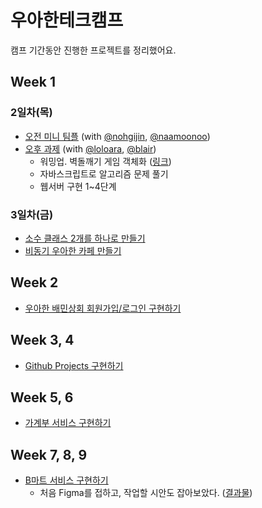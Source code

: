 # 우아한테크캠프

캠프 기간동안 진행한 프로젝트를 정리했어요.

## Week 1

### 2일차(목)

- [오전 미니 팀플](https://github.com/nohgijin/miniTeamProject) (with [@nohgijin](https://github.com/nohgijin), [@naamoonoo](https://github.com/naamoonoo))
- [오후 과제](https://github.com/woowa-techcamp-2020/woowa-honux) (with [@loloara](https://github.com/Loloara), [@blair](https://github.com/Blair-0404))
  - 워밍업. 벽돌깨기 게임 객체화 ([링크](https://github.com/woowa-techcamp-2020/loloara-wudys-blair-learn-node))
  - 자바스크립트로 알고리즘 문제 풀기
  - 웹서버 구현 1~4단계

### 3일차(금)

- [소수 클래스 2개를 하나로 만들기](https://github.com/wudys/woowatech2020/tree/master/week1_prime)
- [비동기 우아한 카페 만들기](https://github.com/wudys/woowatech2020/tree/master/week1_cafe)

## Week 2

- [우아한 배민상회 회원가입/로그인 구현하기](https://github.com/wudys/woowatech2020/tree/master/week2_market)

## Week 3, 4

- [Github Projects 구현하기](https://github.com/wudys/woowatech2020/tree/master/week3-4_todo)

## Week 5, 6

- [가계부 서비스 구현하기](https://github.com/woowa-techcamp-2020/hkb-14)

## Week 7, 8, 9

- [B마트 서비스 구현하기](https://github.com/woowa-techcamp-2020/bmart-6)
  - 처음 Figma를 접하고, 작업할 시안도 잡아보았다. ([결과물](https://www.figma.com/file/8PheL4eBFXz8IEEgtjZsR2/%EC%9A%B0%EC%95%84%ED%95%9C%ED%85%8C%ED%81%AC%EC%BA%A0%ED%94%843%EA%B8%B0-%ED%94%84%EB%A1%9C%EC%A0%9D%ED%8A%B8?node-id=171%3A78))
